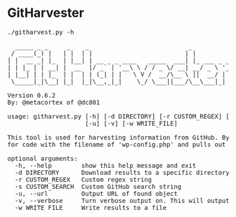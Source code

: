 # GitHarvester
<pre>
./githarvest.py -h

  _____ _ _     _    _                           _
 / ____(_) |   | |  | |                         | |
| |  __ _| |_  | |__| | __ _ _ ____   _____  ___| |_ ___ _ __
| | |_ | | __| |  __  |/ _` | '__\ \ / / _ \/ __| __/ _ \ '__|
| |__| | | |_  | |  | | (_| | |   \ V /  __/\__ \ ||  __/ |
 \_____|_|\__| |_|  |_|\__,_|_|    \_/ \___||___/\__\___|_|

Version 0.6.2
By: @metacortex of @dc801

usage: githarvest.py [-h] [-d DIRECTORY] [-r CUSTOM_REGEX] [-s CUSTOM_SEARCH]
                     [-u] [-v] [-w WRITE_FILE]

This tool is used for harvesting information from GitHub. By default it looks
for code with the filename of 'wp-config.php' and pulls out auth info

optional arguments:
  -h, --help        show this help message and exit
  -d DIRECTORY      Download results to a specific directory
  -r CUSTOM_REGEX   Custom regex string
  -s CUSTOM_SEARCH  Custom GitHub search string
  -u, --url         Output URL of found object
  -v, --verbose     Turn verbose output on. This will output matched lines
  -w WRITE_FILE     Write results to a file
</pre>
